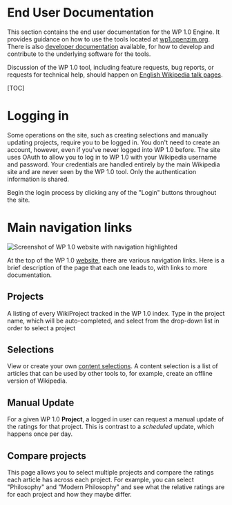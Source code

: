# End User Documentation

This section contains the end user documentation for the WP 1.0 Engine. It
provides guidance on how to use the tools located at
[wp1.openzim.org](https://wp1.openzim.org). There is also [developer
documentation](../developer) available, for how to develop and contribute to the
underlying software for the tools.

Discussion of the WP 1.0 tool, including feature requests, bug reports, or
requests for technical help, should happen on [English Wikipedia talk
pages](https://en.wikipedia.org/wiki/Wikipedia_talk:Version_1.0_Editorial_Team/Index).

[TOC]

# Logging in

Some operations on the site, such as creating selections and manually updating
projects, require you to be logged in. You don't need to create an account,
however, even if you've never logged into WP 1.0 before. The site uses OAuth to
allow you to log in to WP 1.0 with your Wikipedia username and password. Your
credentials are handled entirely by the main Wikipedia site and are never seen
by the WP 1.0 tool. Only the authentication information is shared.

Begin the login process by clicking any of the "Login" buttons throughout the
site.

# Main navigation links

![Screenshot of WP 1.0 website with navigation highlighted](/img/header.png)

At the top of the WP 1.0 [website](https://wp1.openzim.org), there are various
navigation links. Here is a brief description of the page that each one leads
to, with links to more documentation.

## Projects

A listing of every WikiProject tracked in the WP 1.0 index. Type in the project
name, which will be auto-completed, and select from the drop-down list in order
to select a project

## Selections

View or create your own [content selections](/user/selections). A content
selection is a list of articles that can be used by other tools to, for example,
create an offline version of Wikipedia.

## Manual Update

For a given WP 1.0 **Project**, a logged in user can request a manual update of
the ratings for that project. This is contrast to a _scheduled_ update, which
happens once per day.

## Compare projects

This page allows you to select multiple projects and compare the ratings each
article has across each project. For example, you can select "Philosophy" and
"Modern Philosophy" and see what the relative ratings are for each project and
how they maybe differ.
